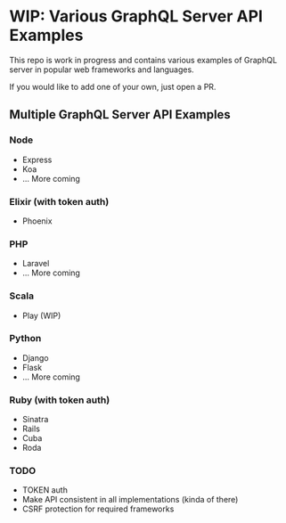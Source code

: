 # WIP: Various GraphQL Server API Examples

This repo is work in progress and contains various examples of GraphQL server in popular web frameworks and languages.

If you would like to add one of your own, just open a PR.

## Multiple GraphQL Server API Examples

### Node
* Express
* Koa
* ... More coming

### Elixir (with token auth)
* Phoenix

### PHP
* Laravel
* ... More coming

### Scala
* Play (WIP)

### Python
* Django
* Flask
* ... More coming

### Ruby (with token auth)
* Sinatra
* Rails
* Cuba
* Roda

### TODO
* TOKEN auth
* Make API consistent in all implementations (kinda of there)
* CSRF protection for required frameworks
